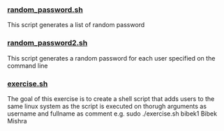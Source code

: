 ### [random_password.sh](https://github.com/deesirouss/bash-script/blob/main/lesson2/random_password.sh)
This script generates a list of random password

### [random_password2.sh](https://github.com/deesirouss/bash-script/blob/main/lesson2/random_password2.sh)
This script generates a random password for each user specified on the command line

### [exercise.sh](https://github.com/deesirouss/bash-script/blob/main/lesson2/exercise.sh)
The goal of this exercise is to create a shell script that adds users to the same linux system as the script is executed on thorugh arguments as username and fullname as comment
e.g. sudo ./exercise.sh bibek1 Bibek Mishra
